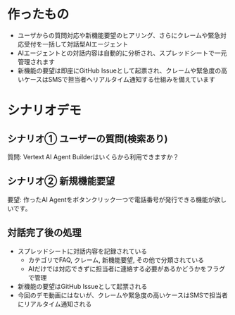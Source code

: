 # 作ったもの
* ユーザからの質問対応や新機能要望のヒアリング、さらにクレームや緊急対応受付を一括して対話型AIエージェント
* AIエージェントとの対話内容は自動的に分析され、スプレッドシートで一元管理されます
* 新機能の要望は即座にGitHub Issueとして起票され、クレームや緊急度の高いケースはSMSで担当者へリアルタイム通知する仕組みを備えています


# シナリオデモ
## シナリオ① ユーザーの質問(検索あり)
質問: Vertext AI Agent Builderはいくらから利用できますか？


## シナリオ② 新規機能要望
要望: 作ったAI Agentをボタンクリック一つで電話番号が発行できる機能が欲しいです。

## 対話完了後の処理
* スプレッドシートに対話内容を記録されている
  * カテゴリでFAQ, クレーム, 新機能要望, その他で分類されている
  * AIだけでは対応できずに担当者に連絡する必要があるかどうかをフラグで管理
* 新機能の要望はGitHub Issueとして起票される
* 今回のデモ動画にはないが、クレームや緊急度の高いケースはSMSで担当者にリアルタイム通知される



